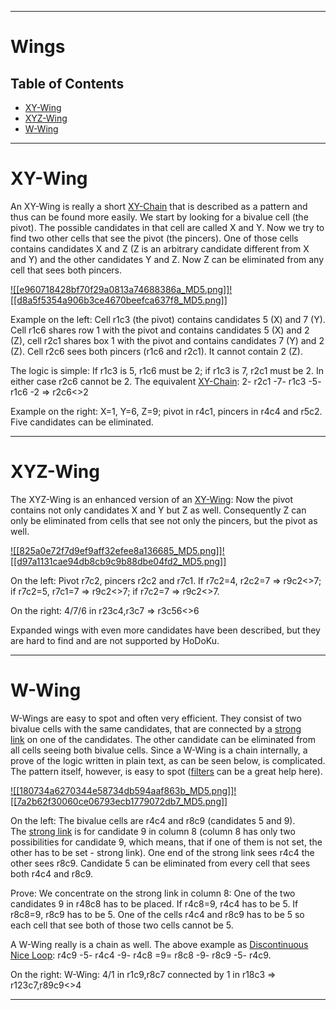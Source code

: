 
---

# Wings

## Table of Contents

- [XY-Wing](https://hodoku.sourceforge.net/en/tech_wings.php#xy)
- [XYZ-Wing](https://hodoku.sourceforge.net/en/tech_wings.php#xyz)
- [W-Wing](https://hodoku.sourceforge.net/en/tech_wings.php#w)

---

# XY-Wing

An XY-Wing is really a short [XY-Chain](https://hodoku.sourceforge.net/en/tech_chains.php#xyc) that is described as a pattern and thus can be found more easily. We start by looking for a bivalue cell (the pivot). The possible candidates in that cell are called X and Y. Now we try to find two other cells that see the pivot (the pincers). One of those cells contains candidates X and Z (Z is an arbitrary candidate different from X and Y) and the other candidates Y and Z. Now Z can be eliminated from any cell that sees both pincers.

[![[e960718428bf70f29a0813a74688386a_MD5.png]]](https://hodoku.sourceforge.net/en/show_example.php?file=xy01&tech=XY-Wing)[![[d8a5f5354a906b3ce4670beefca637f8_MD5.png]]](https://hodoku.sourceforge.net/en/show_example.php?file=xy02&tech=XY-Wing)

Example on the left: Cell r1c3 (the pivot) contains candidates 5 (X) and 7 (Y). Cell r1c6 shares row 1 with the pivot and contains candidates 5 (X) and 2 (Z), cell r2c1 shares box 1 with the pivot and contains candidates 7 (Y) and 2 (Z). Cell r2c6 sees both pincers (r1c6 and r2c1). It cannot contain 2 (Z).

The logic is simple: If r1c3 is 5, r1c6 must be 2; if r1c3 is 7, r2c1 must be 2. In either case r2c6 cannot be 2. The equivalent [XY-Chain](https://hodoku.sourceforge.net/en/tech_chains.php#xyc): 2- r2c1 -7- r1c3 -5- r1c6 -2 => r2c6<>2

Example on the right: X=1, Y=6, Z=9; pivot in r4c1, pincers in r4c4 and r5c2. Five candidates can be eliminated.

---

# XYZ-Wing

The XYZ-Wing is an enhanced version of an [XY-Wing](https://hodoku.sourceforge.net/en/tech_wings.php#xy): Now the pivot contains not only candidates X and Y but Z as well. Consequently Z can only be eliminated from cells that see not only the pincers, but the pivot as well.

[![[825a0e72f7d9ef9aff32efee8a136685_MD5.png]]](https://hodoku.sourceforge.net/en/show_example.php?file=xyz01&tech=XYZ-Wing)[![[d97a1131cae94db8cb9c9b88dbe04fd2_MD5.png]]](https://hodoku.sourceforge.net/en/show_example.php?file=xyz02&tech=XYZ-Wing)

On the left: Pivot r7c2, pincers r2c2 and r7c1. If r7c2=4, r2c2=7 => r9c2<>7; if r7c2=5, r7c1=7 => r9c2<>7; if r7c2=7 => r9c2<>7.

On the right: 4/7/6 in r23c4,r3c7 => r3c56<>6

Expanded wings with even more candidates have been described, but they are hard to find and are not supported by HoDoKu.

---

# W-Wing

W-Wings are easy to spot and often very efficient. They consist of two bivalue cells with the same candidates, that are connected by a [strong link](https://hodoku.sourceforge.net/en/tech_chains.php#strong_link) on one of the candidates. The other candidate can be eliminated from all cells seeing both bivalue cells. Since a W-Wing is a chain internally, a prove of the logic written in plain text, as can be seen below, is complicated. The pattern itself, however, is easy to spot ([filters](https://hodoku.sourceforge.net/en/docs_play.php#filters) can be a great help here).

[![[180734a6270344e58734db594aaf863b_MD5.png]]](https://hodoku.sourceforge.net/en/show_example.php?file=w01&tech=W-Wing)[![[7a2b62f30060ce06793ecb1779072db7_MD5.png]]](https://hodoku.sourceforge.net/en/show_example.php?file=w02&tech=W-Wing)

On the left: The bivalue cells are r4c4 and r8c9 (candidates 5 and 9). The [strong link](https://hodoku.sourceforge.net/en/tech_chains.php#strong_link) is for candidate 9 in column 8 (column 8 has only two possibilities for candidate 9, which means, that if one of them is not set, the other has to be set - strong link). One end of the strong link sees r4c4 the other sees r8c9. Candidate 5 can be eliminated from every cell that sees both r4c4 and r8c9.

Prove: We concentrate on the strong link in column 8: One of the two candidates 9 in r48c8 has to be placed. If r4c8=9, r4c4 has to be 5. If r8c8=9, r8c9 has to be 5. One of the cells r4c4 and r8c9 has to be 5 so each cell that see both of those two cells cannot be 5.

A W-Wing really is a chain as well. The above example as [Discontinuous Nice Loop](https://hodoku.sourceforge.net/en/tech_chains.php#nl2): r4c9 -5- r4c4 -9- r4c8 =9= r8c8 -9- r8c9 -5- r4c9.

On the right: W-Wing: 4/1 in r1c9,r8c7 connected by 1 in r18c3 => r123c7,r89c9<>4

---

